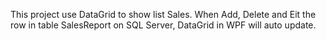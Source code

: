 This project use DataGrid to show list Sales. When Add, Delete and Eit the row in table SalesReport on SQL Server, DataGrid in WPF will auto update. 
